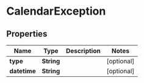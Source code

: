 
# CalendarException

## Properties
Name | Type | Description | Notes
------------ | ------------- | ------------- | -------------
**type** | **String** |  |  [optional]
**datetime** | **String** |  |  [optional]



